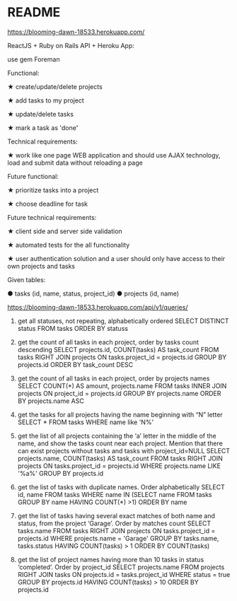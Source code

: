 # README

https://blooming-dawn-18533.herokuapp.com/

ReactJS + Ruby on Rails API + Heroku App:

use gem Foreman

Functional:

★ create/update/delete projects

★ add tasks to my project

★ update/delete tasks

★ mark a task as 'done'

Technical requirements:

★ work like one page WEB application and should use AJAX technology, load and submit data without reloading a page

Future functional:

★ prioritize tasks into a project

★ choose deadline for task

Future technical requirements:

★ client side and server side validation

★ automated tests for the all functionality

★ user authentication solution and a user should only have access to their own projects and tasks


Given tables: 

● tasks (id, name, status, project_id)
● projects (id, name)

https://blooming-dawn-18533.herokuapp.com/api/v1/queries/

1. get all statuses, not repeating, alphabetically ordered
SELECT DISTINCT status
FROM tasks
ORDER BY statuss

2. get the count of all tasks in each project, order by tasks count descending
SELECT projects.id, COUNT(tasks) AS task_count
FROM tasks RIGHT JOIN projects
ON tasks.project_id = projects.id
GROUP BY projects.id
ORDER BY task_count DESC

3. get the count of all tasks in each project, order by projects names
SELECT COUNT(*) AS amount, projects.name 
FROM tasks INNER JOIN projects ON project_id = projects.id 
GROUP BY projects.name 
ORDER BY projects.name ASC

4. get the tasks for all projects having the name beginning with “N” letter
SELECT * FROM tasks WHERE name like 'N%'

5. get the list of all projects containing the ‘a’ letter in the middle of the name, and show the 
tasks count near each project. Mention that there can exist projects without tasks and 
tasks with project_id=NULL
SELECT projects.name, COUNT(tasks) AS task_count
FROM tasks RIGHT JOIN projects
ON tasks.project_id = projects.id
WHERE projects.name LIKE '%a%'
GROUP BY projects.id

6. get the list of tasks with duplicate names. Order alphabetically
SELECT id, name
FROM tasks
WHERE name IN
(SELECT name FROM tasks GROUP BY name HAVING COUNT(*) >1)
ORDER BY name

7. get the list of tasks having several exact matches of both name and status, from the 
project ‘Garage’. Order by matches count
SELECT tasks.name
FROM tasks RIGHT JOIN projects
ON tasks.project_id = projects.id
WHERE projects.name = 'Garage' 
GROUP BY tasks.name, tasks.status
HAVING COUNT(tasks) > 1
ORDER BY COUNT(tasks)

8. get the list of project names having more than 10 tasks in status ‘completed’. Order by 
project_id
SELECT projects.name 
FROM projects RIGHT JOIN tasks 
ON projects.id = tasks.project_id 
WHERE status = true 
GROUP BY projects.id HAVING COUNT(tasks) > 10
ORDER BY projects.id